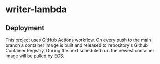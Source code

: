 # writer-lambda

## Deployment

This project uses GitHub Actions workflow. On every push to the main branch a container image is built and released to repository's Github Container Registry. During the next scheduled run the newest container image will be pulled by ECS.
